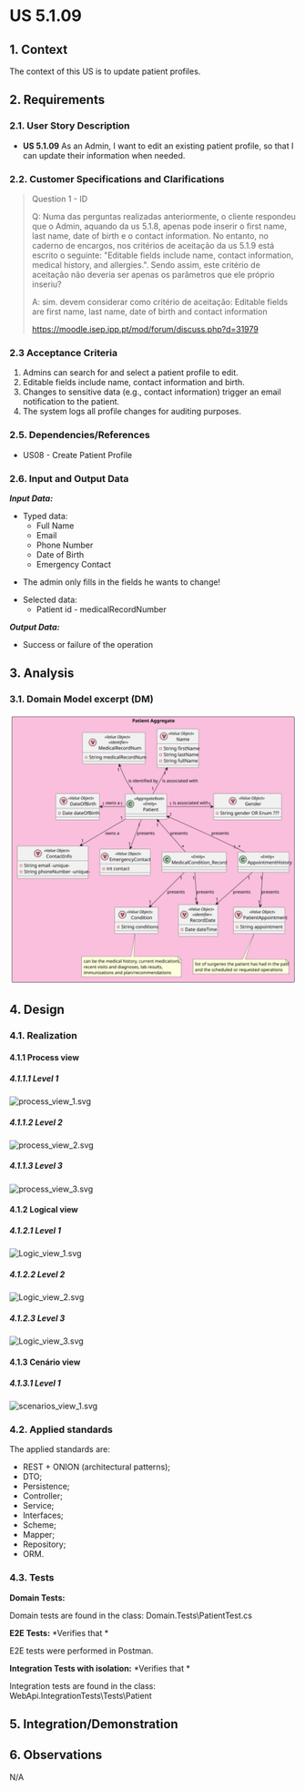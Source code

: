 # US 5.1.09

## 1. Context

The context of this US is to update patient profiles.

## 2. Requirements

### 2.1. User Story Description

- **US 5.1.09** As an Admin, I want to edit an existing patient profile, so that I can update their information when needed.


### 2.2. Customer Specifications and Clarifications

> Question 1 - ID
>
> Q: Numa das perguntas realizadas anteriormente, o cliente respondeu que o Admin, aquando da us 5.1.8, apenas pode inserir o first name, last name, date of birth e o contact information. 
> No entanto, no caderno de encargos, nos critérios de aceitação da us 5.1.9 está escrito o seguinte: "Editable fields include name, contact information, medical history, and allergies.". Sendo assim, este critério de aceitação não deveria ser apenas os parâmetros que ele próprio inseriu?
> 
> A: sim. devem considerar como critério de aceitação: Editable fields are first name, last name, date of birth and contact information
> 
> https://moodle.isep.ipp.pt/mod/forum/discuss.php?d=31979

### 2.3 Acceptance Criteria

1. Admins can search for and select a patient profile to edit.
2. Editable fields include name, contact information and birth.
3. Changes to sensitive data (e.g., contact information) trigger an email notification to the patient.
4. The system logs all profile changes for auditing purposes.

### 2.5. Dependencies/References

* US08 - Create Patient Profile

### 2.6. Input and Output Data

***Input Data:***
* Typed data:
  * Full Name
  * Email
  * Phone Number
  * Date of Birth
  * Emergency Contact

- The admin only fills in the fields he wants to change!

* Selected data:
  * Patient id - medicalRecordNumber

***Output Data:***
* Success or failure of the operation


## 3. Analysis

### 3.1. Domain Model excerpt (DM)

![Patient_Aggregate.svg](Patient_Aggregate.svg)

## 4. Design

### 4.1. Realization

#### 4.1.1 Process view

##### 4.1.1.1 Level 1

![process_view_1.svg](..%2Fc4%20models%20with%20views%20-%20SPRINT1%2FProcess%20View%2FxUpdate%2Fprocess_view_1.svg)

##### 4.1.1.2  Level 2

![process_view_2.svg](..%2Fc4%20models%20with%20views%20-%20SPRINT1%2FProcess%20View%2FxUpdate%2Fprocess_view_2.svg)

##### 4.1.1.3  Level 3

![process_view_3.svg](..%2Fc4%20models%20with%20views%20-%20SPRINT1%2FProcess%20View%2FxUpdate%2Fprocess_view_3.svg)

#### 4.1.2 Logical view

##### 4.1.2.1 Level 1

![Logic_view_1.svg](..%2Fc4%20models%20with%20views%20-%20SPRINT1%2FLogical%20View%2FLogic_view_1.svg)

##### 4.1.2.2  Level 2

![Logic_view_2.svg](..%2Fc4%20models%20with%20views%20-%20SPRINT1%2FLogical%20View%2FLogic_view_2.svg)

##### 4.1.2.3  Level 3

![Logic_view_3.svg](..%2Fc4%20models%20with%20views%20-%20SPRINT1%2FLogical%20View%2FLogic_view_3.svg)

#### 4.1.3 Cenário view

##### 4.1.3.1 Level 1

![scenarios_view_1.svg](..%2Fc4%20models%20with%20views%20-%20SPRINT1%2FScenarios%20View%2Fscenarios_view_1.svg)

### 4.2. Applied standards

The applied standards are:

- REST + ONION (architectural patterns);
- DTO;
- Persistence;
- Controller;
- Service;
- Interfaces;
- Scheme;
- Mapper;
- Repository;
- ORM.

### 4.3. Tests

**Domain Tests:**

Domain tests are found in the class: Domain.Tests\PatientTest.cs

**E2E Tests:** *Verifies that *

E2E tests were performed in Postman.

**Integration Tests with isolation:** *Verifies that *

Integration tests are found in the class: WebApi.IntegrationTests\Tests\Patient

## 5. Integration/Demonstration



## 6. Observations

N/A